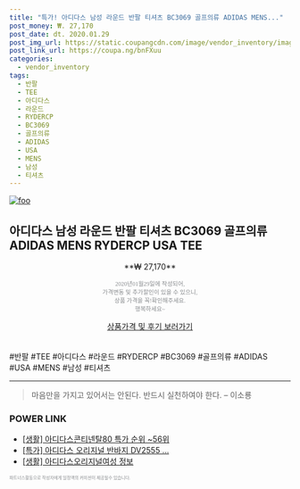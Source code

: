 ```yaml
--- 
title: "특가! 아디다스 남성 라운드 반팔 티셔츠 BC3069 골프의류 ADIDAS MENS..." 
post_money: ₩. 27,170 
post_date: dt. 2020.01.29 
post_img_url: https://static.coupangcdn.com/image/vendor_inventory/images/2018/04/05/18/6/a6756ffc-4d37-4a19-94b1-0f073396a438.jpg 
post_link_url: https://coupa.ng/bnFXuu 
categories: 
  - vendor_inventory 
tags: 
  - 반팔 
  - TEE 
  - 아디다스 
  - 라운드 
  - RYDERCP 
  - BC3069 
  - 골프의류 
  - ADIDAS 
  - USA 
  - MENS 
  - 남성 
  - 티셔츠 
--- 
```

[![foo](https://static.coupangcdn.com/image/vendor_inventory/images/2018/04/05/18/6/a6756ffc-4d37-4a19-94b1-0f073396a438.jpg)](https://coupa.ng/bnFXuu) 

## 아디다스 남성 라운드 반팔 티셔츠 BC3069 골프의류 ADIDAS MENS RYDERCP USA TEE 
<p style="text-align: center;">**₩ 27,170**</p> 
<p style="text-align: center;"><span style="color: #898c8f; font-family: Georgia,Times,serif; font-size: 0.75em;">2020년01월29일에 작성되어, <br>가격변동 및 추가할인이 있을 수 있으니,<br> 상품 가격을 꼭!확인해주세요.<br>행복하세요~</span> 
</p>	 
<div markdown="0" style="text-align: center;"><a href="https://coupa.ng/bnFXuu" class="btn btn--success">상품가격 및 후기 보러가기</a></div> 
<br><br> 
  #반팔 #TEE #아디다스 #라운드 #RYDERCP #BC3069 #골프의류 #ADIDAS #USA #MENS #남성 #티셔츠 
<hr> 

> 마음만을 가지고 있어서는 안된다. 반드시 실천하여야 한다. – 이소룡 


### POWER LINK

* <a href="https://blog.naver.com/sakai111/221783672099" target="_blank"> [생활] 아디다스콘티넨탈80 특가 순위 ~56위</a>
* <a href="https://blog.naver.com/sakai111/221787765827" target="_blank">[특가] 아디다스 오리지널 반바지 DV2555 ...</a>
* <a href="https://blog.naver.com/fasyy4321/221766338599" target="_blank"> [생활] 아디다스오리지널여성 정보 </a>

<span style="color: #898c8f; font-family: Georgia,Times,serif; font-size: 0.55em;">파트너스활동으로 작성자에게 일정액의 커미션이 제공될수 있습니다.</span> 
